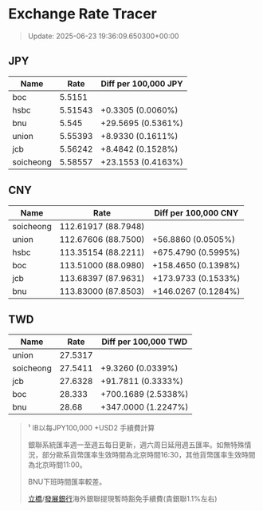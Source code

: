 # Exchange Rate Tracer

> Update: 2025-06-23 19:36:09.650300+00:00

## JPY

| Name      |    Rate | Diff per 100,000 JPY   |
|-----------|---------|------------------------|
| boc       | 5.5151  |                        |
| hsbc      | 5.51543 | +0.3305 (0.0060%)      |
| bnu       | 5.545   | +29.5695 (0.5361%)     |
| union     | 5.55393 | +8.9330 (0.1611%)      |
| jcb       | 5.56242 | +8.4842 (0.1528%)      |
| soicheong | 5.58557 | +23.1553 (0.4163%)     |

## CNY

| Name      | Rate                | Diff per 100,000 CNY   |
|-----------|---------------------|------------------------|
| soicheong | 112.61917	(88.7948) |                        |
| union     | 112.67606	(88.7500) | +56.8860 (0.0505%)     |
| hsbc      | 113.35154	(88.2211) | +675.4790 (0.5995%)    |
| boc       | 113.51000	(88.0980) | +158.4650 (0.1398%)    |
| jcb       | 113.68397	(87.9631) | +173.9733 (0.1533%)    |
| bnu       | 113.83000	(87.8503) | +146.0267 (0.1284%)    |

## TWD

| Name      |    Rate | Diff per 100,000 TWD   |
|-----------|---------|------------------------|
| union     | 27.5317 |                        |
| soicheong | 27.5411 | +9.3260 (0.0339%)      |
| jcb       | 27.6328 | +91.7811 (0.3333%)     |
| boc       | 28.333  | +700.1689 (2.5338%)    |
| bnu       | 28.68   | +347.0000 (1.2247%)    |


> ¹ IB以每JPY100,000 +USD2 手續費計算
>
> 銀聯系統匯率週一至週五每日更新，週六周日延用週五匯率。如無特殊情況，部分歐系貨幣匯率生效時間為北京時間16:30，其他貨幣匯率生效時間為北京時間11:00。
>
> BNU下班時間匯率較差。
>
> [立橋](https://www.wlbank.com.mo/uploads/ueditor/file/20181211/1544536513900230.pdf)/[發展銀行](https://www.mdb.com.mo/Service_Charges_20230728.pdf)海外銀聯提現暫時豁免手續費(貴銀聯1.1%左右)

